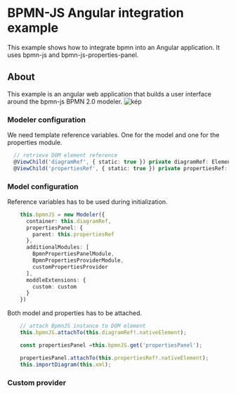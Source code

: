 # BPMN-JS Angular integration example
This example shows how to integrate bpmn into an Angular application.
It uses bpmn-js and bpmn-js-properties-panel.

## About

This example is an angular web application that builds a user interface around the bpmn-js BPMN 2.0 modeler.
![kép](https://user-images.githubusercontent.com/12006702/185782372-42f06a20-f6d6-471d-9c44-0811a9207649.png)

### Modeler configuration
We need template reference variables. One for the model and one for the properties module.
``` typescript
  // retrieve DOM element reference
  @ViewChild('diagramRef', { static: true }) private diagramRef: ElementRef | undefined;
  @ViewChild('propertiesRef', { static: true }) private propertiesRef: ElementRef | undefined;
```
### Model configuration
Reference variables has to be used during initialization.
```typescript
    this.bpmnJS = new Modeler({
      container: this.diagramRef,
      propertiesPanel: {
        parent: this.propertiesRef
      },
      additionalModules: [
        BpmnPropertiesPanelModule,
        BpmnPropertiesProviderModule,
        customPropertiesProvider
      ],
      moddleExtensions: {
        custom: custom
      }
    })
```
Both model and properties has to be attached.

```typescript
    // attach BpmnJS instance to DOM element
    this.bpmnJS.attachTo(this.diagramRef!.nativeElement);

    const propertiesPanel =this.bpmnJS.get('propertiesPanel');

    propertiesPanel.attachTo(this.propertiesRef!.nativeElement);
    this.importDiagram(this.xml);
```
### Custom provider
